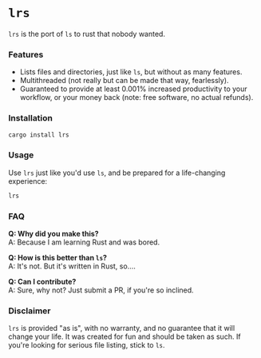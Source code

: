 # `lrs`

`lrs` is the port of `ls` to rust that nobody wanted.

### Features
- Lists files and directories, just like `ls`, but without as many features.
- Multithreaded (not really but can be made that way, fearlessly).
- Guaranteed to provide at least 0.001% increased productivity to your workflow, or your money back (note: free software, no actual refunds).

### Installation
```sh
cargo install lrs
```

### Usage
Use `lrs` just like you'd use `ls`, and be prepared for a life-changing experience:

```sh
lrs
```

### FAQ

**Q: Why did you make this?**  
A: Because I am learning Rust and was bored.

**Q: How is this better than `ls`?**  
A: It's not. But it's written in Rust, so....

**Q: Can I contribute?**  
A: Sure, why not? Just submit a PR, if you're so inclined.

### Disclaimer

`lrs` is provided "as is", with no warranty, and no guarantee that it will change your life. It was created for fun and should be taken as such. If you're looking for serious file listing, stick to `ls`.